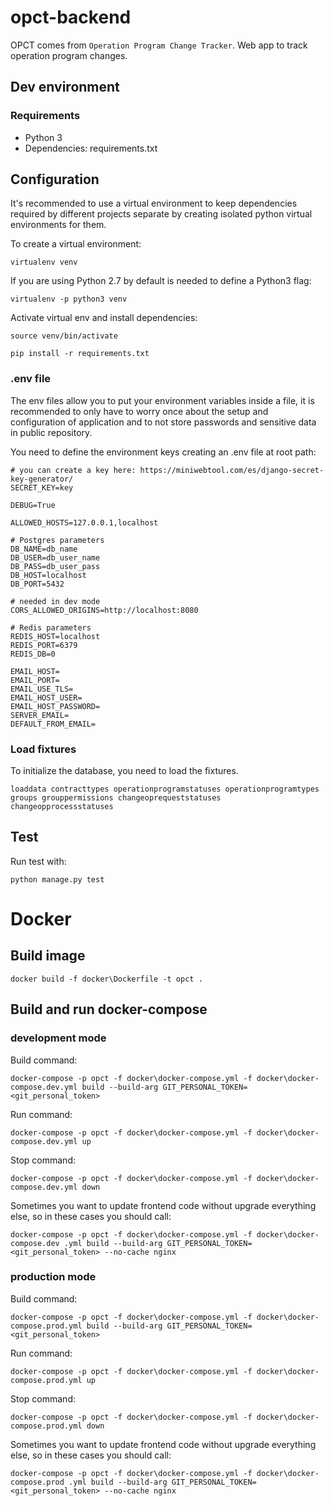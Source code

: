 # opct-backend

OPCT comes from `Operation Program Change Tracker`. Web app to track operation program changes.

## Dev environment

### Requirements

- Python 3
- Dependencies: requirements.txt

## Configuration

It's recommended to use a virtual environment to keep dependencies required by different projects separate by creating isolated python virtual environments for them.

To create a virtual environment:

```
virtualenv venv
```
If you are using Python 2.7 by default is needed to define a Python3 flag:

```
virtualenv -p python3 venv
```

Activate virtual env and install dependencies:
```
source venv/bin/activate
 
pip install -r requirements.txt
```

### .env file
The env files allow you to put your environment variables inside a file, it is recommended to only have to worry once about the setup and configuration of application and to not store passwords and sensitive data in public repository.
 
You need to define the environment keys creating an .env file at root path:

```
# you can create a key here: https://miniwebtool.com/es/django-secret-key-generator/
SECRET_KEY=key

DEBUG=True

ALLOWED_HOSTS=127.0.0.1,localhost

# Postgres parameters
DB_NAME=db_name
DB_USER=db_user_name
DB_PASS=db_user_pass
DB_HOST=localhost
DB_PORT=5432

# needed in dev mode
CORS_ALLOWED_ORIGINS=http://localhost:8080

# Redis parameters
REDIS_HOST=localhost
REDIS_PORT=6379
REDIS_DB=0

EMAIL_HOST=
EMAIL_PORT=
EMAIL_USE_TLS=
EMAIL_HOST_USER=
EMAIL_HOST_PASSWORD=
SERVER_EMAIL=
DEFAULT_FROM_EMAIL=
```

### Load fixtures 
To initialize the database, you need to load the fixtures.

```
loaddata contracttypes operationprogramstatuses operationprogramtypes groups grouppermissions changeoprequeststatuses changeopprocessstatuses
```
## Test

Run test with:
```
python manage.py test
```

# Docker

## Build image

```
docker build -f docker\Dockerfile -t opct .
```

## Build and run docker-compose

### development mode

Build command:
```
docker-compose -p opct -f docker\docker-compose.yml -f docker\docker-compose.dev.yml build --build-arg GIT_PERSONAL_TOKEN=<git_personal_token>
```

Run command:
```
docker-compose -p opct -f docker\docker-compose.yml -f docker\docker-compose.dev.yml up
```

Stop command:
```
docker-compose -p opct -f docker\docker-compose.yml -f docker\docker-compose.dev.yml down
```

Sometimes you want to update frontend code without upgrade everything else, so in these cases you should call:
```
docker-compose -p opct -f docker\docker-compose.yml -f docker\docker-compose.dev .yml build --build-arg GIT_PERSONAL_TOKEN=<git_personal_token> --no-cache nginx
```

### production mode

Build command:
```
docker-compose -p opct -f docker\docker-compose.yml -f docker\docker-compose.prod.yml build --build-arg GIT_PERSONAL_TOKEN=<git_personal_token>
```

Run command:
```
docker-compose -p opct -f docker\docker-compose.yml -f docker\docker-compose.prod.yml up
```

Stop command:
```
docker-compose -p opct -f docker\docker-compose.yml -f docker\docker-compose.prod.yml down
```

Sometimes you want to update frontend code without upgrade everything else, so in these cases you should call:
```
docker-compose -p opct -f docker\docker-compose.yml -f docker\docker-compose.prod .yml build --build-arg GIT_PERSONAL_TOKEN=<git_personal_token> --no-cache nginx
```